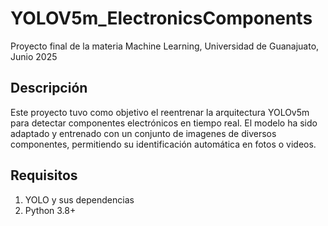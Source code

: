 # YOLOV5m_ElectronicsComponents
Proyecto final de la materia Machine Learning, Universidad de Guanajuato, Junio 2025

## Descripción 
Este proyecto tuvo como objetivo el reentrenar la arquitectura YOLOv5m para detectar
componentes electrónicos en tiempo real. El modelo ha sido adaptado y entrenado con un conjunto
de imagenes de diversos componentes, permitiendo su identificación automática en fotos o videos.

## Requisitos
1. YOLO y sus dependencias
2. Python 3.8+

